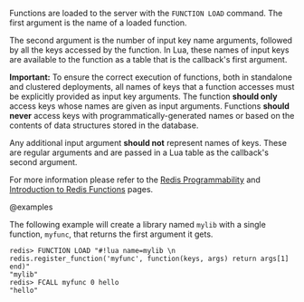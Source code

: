 Functions are loaded to the server with the `FUNCTION LOAD` command.
The first argument is the name of a loaded function.

The second argument is the number of input key name arguments, followed by all the keys accessed by the function.
In Lua, these names of input keys are available to the function as a table that is the callback's first argument.

**Important:**
To ensure the correct execution of functions, both in standalone and clustered deployments, all names of keys that a function accesses must be explicitly provided as input key arguments.
The function **should only** access keys whose names are given as input arguments.
Functions **should never** access keys with programmatically-generated names or based on the contents of data structures stored in the database.

Any additional input argument **should not** represent names of keys.
These are regular arguments and are passed in a Lua table as the callback's second argument.

For more information please refer to the [Redis Programmability](/topics/programmability) and [Introduction to Redis Functions](/topics/functions-intro) pages.

@examples

The following example will create a library named `mylib` with a single function, `myfunc`, that returns the first argument it gets.

```
redis> FUNCTION LOAD "#!lua name=mylib \n redis.register_function('myfunc', function(keys, args) return args[1] end)"
"mylib"
redis> FCALL myfunc 0 hello
"hello"
```
